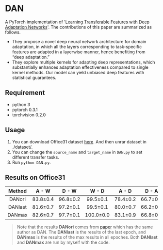 # DAN
A PyTorch implementation of '[Learning Transferable Features with Deep Adaptation Networks](http://ise.thss.tsinghua.edu.cn/~mlong/doc/deep-adaptation-networks-icml15.pdf)'.
The contributions of this paper are summarized as follows. 
* They propose a novel deep neural network architecture for domain adaptation, in which all the layers corresponding to task-specific features are adapted in a layerwise manner, hence benefiting from “deep adaptation.”
* They explore multiple kernels for adapting deep representations, which substantially enhances adaptation effectiveness compared to single kernel methods. Our model can yield unbiased deep features with statistical guarantees.

## Requirement
* python 3
* pytorch 0.3.1
* torchvision 0.2.0

## Usage
1. You can download Office31 dataset [here](https://pan.baidu.com/s/1o8igXT4#list/path=%2F). And then unrar dataset in ./dataset/.
2. You can change the `source_name` and `target_name` in `DAN.py` to set different transfer tasks.
3. Run `python DAN.py`.

## Results on Office31
| Method | A - W | D - W | W - D | A - D | D - A | W - A | Average |
|:--------------:|:-----:|:-----:|:-----:|:-----:|:----:|:----:|:-------:|
| DANori | 83.8±0.4 | 96.8±0.2 | 99.5±0.1 | 78.4±0.2 | 66.7±0.3 | 62.7±0.2 | 81.3 |
| DANlast | 81.6±0.7 | 97.2±0.1 | 99.5±0.1 | 80.0±0.7 | 66.2±0.6 | 65.6±0.4 | 81.7 |
| DANmax | 82.6±0.7 | 97.7±0.1 | 100.0±0.0 | 83.1±0.9 | 66.8±0.3 | 66.6±0.4 | 82.8 |

> Note that the results **DANori** comes from [paper](http://ise.thss.tsinghua.edu.cn/~mlong/doc/multi-adversarial-domain-adaptation-aaai18.pdf) which has the same author as DAN. The **DANlast** is the results of the last epoch, and **DANmax** is the results of the max results in all epoches. Both **DANlast** and **DANmax** are run by myself with the code.
